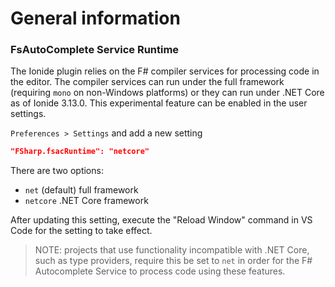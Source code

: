 # General information

### FsAutoComplete Service Runtime

The Ionide plugin relies on the F# compiler services for processing code in the editor.  The compiler services can run under the full framework (requiring `mono` on non-Windows platforms) or they can run under .NET Core as of Ionide 3.13.0.  This experimental feature can be enabled in the user settings.

`Preferences > Settings` and add a new setting
```json
"FSharp.fsacRuntime": "netcore"
```

There are two options:

* `net` (default) full framework
* `netcore` .NET Core framework

After updating this setting, execute the "Reload Window" command in VS Code for the setting to take effect.

> NOTE: projects that use functionality incompatible with .NET Core, such as type providers, require this be set to `net` in order for the F# Autocomplete Service to process code using these features.
